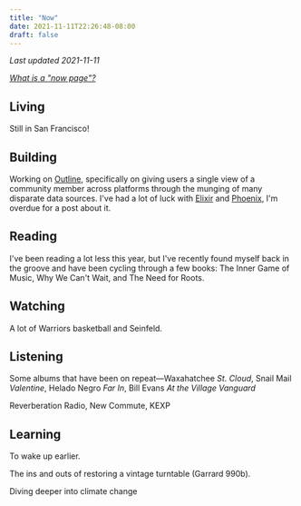 ```yaml
---
title: "Now"
date: 2021-11-11T22:26:48-08:00
draft: false
---
```


*Last updated 2021-11-11*

*[What is a "now page"?](https://nownownow.com/about)*

## Living
Still in San Francisco!  

## Building
Working on [Outline](https://heyoutline.com), specifically on giving users a single view of a community member across platforms through the munging of many disparate data sources. I've had a lot of luck with [Elixir](https://elixir-lang.org/) and [Phoenix](https://www.phoenixframework.org/), I'm overdue for a post about it.

## Reading
I've been reading a lot less this year, but I've recently found myself back in the groove and have been cycling through a few books: The Inner Game of Music, Why We Can't Wait, and The Need for Roots.

## Watching
A lot of Warriors basketball and Seinfeld.

## Listening
Some albums that have been on repeat—Waxahatchee *St. Cloud*, Snail Mail *Valentine*, Helado Negro *Far In*, Bill Evans *At the Village Vanguard*

Reverberation Radio, New Commute, KEXP

## Learning
To wake up earlier.

The ins and outs of restoring a vintage turntable (Garrard 990b).

Diving deeper into climate change
